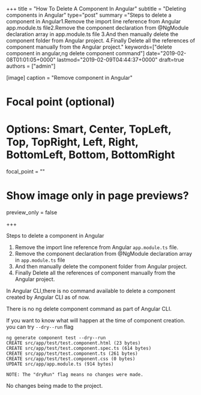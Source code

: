 +++
title = "How To Delete A Component In Angular"
subtitle = "Deleting components in Angular"
type="post"
summary ="Steps to delete a component in Angular1.Remove the import line reference from Angular app.module.ts file2.Remove the component declaration from @NgModule declaration array in app.module.ts file 3.And then manually delete the component folder from Angular project. 4.Finally Delete all the references of component manually from the Angular project."
keywords=["delete component in angular,ng delete component command"]
date="2019-02-08T01:01:05+0000"
lastmod="2019-02-09T04:44:37+0000"
draft=true
authors = ["admin"]

[image]
  caption = "Remove component in Angular"

  # Focal point (optional)
  # Options: Smart, Center, TopLeft, Top, TopRight, Left, Right, BottomLeft, Bottom, BottomRight
  focal_point = ""

  # Show image only in page previews?
  preview_only = false

+++

Steps to delete a component in Angular

  1. Remove the import line reference from Angular `app.module.ts` file.
  2. Remove the component declaration from @NgModule declaration array in `app.module.ts` file
  3. And then manually delete the component folder from Angular project.
  4. Finally Delete all the references of component manually from the Angular project.

In Angular CLI,there is no command available to delete a component created by Angular CLI as of now.

There is no ng delete component command as part of Angular CLI.

If you want to know what will happen at the time of component creation. you can try `--dry--run` flag

```
ng generate component test --dry--run
CREATE src/app/test/test.component.html (23 bytes)
CREATE src/app/test/test.component.spec.ts (614 bytes)
CREATE src/app/test/test.component.ts (261 bytes)
CREATE src/app/test/test.component.css (0 bytes)
UPDATE src/app/app.module.ts (914 bytes)

NOTE: The "dryRun" flag means no changes were made.
```

No changes being made to the project.